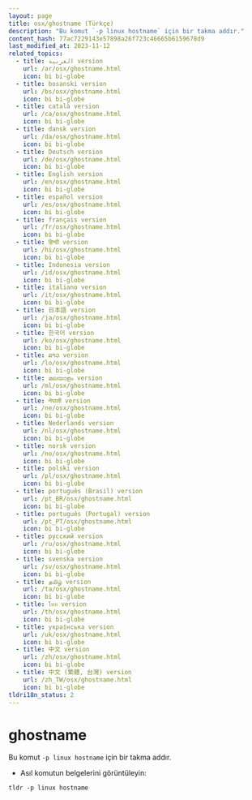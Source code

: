 ```yaml
---
layout: page
title: osx/ghostname (Türkçe)
description: "Bu komut `-p linux hostname` için bir takma addır."
content_hash: 77ac7229143e57898a26f723c46665b6159678d9
last_modified_at: 2023-11-12
related_topics:
  - title: العربية version
    url: /ar/osx/ghostname.html
    icon: bi bi-globe
  - title: bosanski version
    url: /bs/osx/ghostname.html
    icon: bi bi-globe
  - title: català version
    url: /ca/osx/ghostname.html
    icon: bi bi-globe
  - title: dansk version
    url: /da/osx/ghostname.html
    icon: bi bi-globe
  - title: Deutsch version
    url: /de/osx/ghostname.html
    icon: bi bi-globe
  - title: English version
    url: /en/osx/ghostname.html
    icon: bi bi-globe
  - title: español version
    url: /es/osx/ghostname.html
    icon: bi bi-globe
  - title: français version
    url: /fr/osx/ghostname.html
    icon: bi bi-globe
  - title: हिन्दी version
    url: /hi/osx/ghostname.html
    icon: bi bi-globe
  - title: Indonesia version
    url: /id/osx/ghostname.html
    icon: bi bi-globe
  - title: italiano version
    url: /it/osx/ghostname.html
    icon: bi bi-globe
  - title: 日本語 version
    url: /ja/osx/ghostname.html
    icon: bi bi-globe
  - title: 한국어 version
    url: /ko/osx/ghostname.html
    icon: bi bi-globe
  - title: ລາວ version
    url: /lo/osx/ghostname.html
    icon: bi bi-globe
  - title: മലയാളം version
    url: /ml/osx/ghostname.html
    icon: bi bi-globe
  - title: नेपाली version
    url: /ne/osx/ghostname.html
    icon: bi bi-globe
  - title: Nederlands version
    url: /nl/osx/ghostname.html
    icon: bi bi-globe
  - title: norsk version
    url: /no/osx/ghostname.html
    icon: bi bi-globe
  - title: polski version
    url: /pl/osx/ghostname.html
    icon: bi bi-globe
  - title: português (Brasil) version
    url: /pt_BR/osx/ghostname.html
    icon: bi bi-globe
  - title: português (Portugal) version
    url: /pt_PT/osx/ghostname.html
    icon: bi bi-globe
  - title: русский version
    url: /ru/osx/ghostname.html
    icon: bi bi-globe
  - title: svenska version
    url: /sv/osx/ghostname.html
    icon: bi bi-globe
  - title: தமிழ் version
    url: /ta/osx/ghostname.html
    icon: bi bi-globe
  - title: ไทย version
    url: /th/osx/ghostname.html
    icon: bi bi-globe
  - title: українська version
    url: /uk/osx/ghostname.html
    icon: bi bi-globe
  - title: 中文 version
    url: /zh/osx/ghostname.html
    icon: bi bi-globe
  - title: 中文 (繁體, 台灣) version
    url: /zh_TW/osx/ghostname.html
    icon: bi bi-globe
tldri18n_status: 2
---
```

# ghostname

Bu komut `-p linux hostname` için bir takma addır.

- Asıl komutun belgelerini görüntüleyin:

`tldr -p linux hostname`
